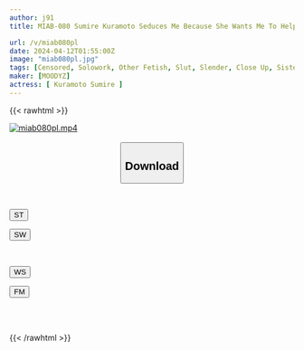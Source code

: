 ```yaml
---
author: j91
title: MIAB-080 Sumire Kuramoto Seduces Me Because She Wants Me To Help Her Masturbate Her Nipples. She's A Chick-crazy Girl Who's Turned Into A NEET After We Broke Up Living Together.

url: /v/miab080pl
date: 2024-04-12T01:55:00Z
image: "miab080pl.jpg"
tags: [Censored, Solowork, Other Fetish, Slut, Slender, Close Up, Sister	]
maker: [MOODYZ]
actress: [ Kuramoto Sumire ]
---
```



{{< rawhtml >}}

<div class="video" data-videoid="yjQM3wA48OSe4g">
    <a href="javascript:;">
        <img src="/v/miab080pl/miab080pl.jpg" width="WIDTH" height="HEIGHT" alt="miab080pl.mp4" loading="lazy">
    </a>
</div>

<script type="text/javascript" src="https://j91.asia/asset/on-demand-st.js"></script>

<br>
  <link rel="stylesheet" href="https://j91.asia/asset/bs5.css">
  
  <center>
  <button class="btn btn-primary" type="button" data-bs-toggle="collapse" data-bs-target=".multi-collapse" aria-expanded="false" aria-controls="multiCollapseExample1 multiCollapseExample2"><h2>Download</h2></button></center>
</p>
<div class="row">
  <div class="col">
    <div class="collapse multi-collapse" id="multiCollapseExample1">
      <div class="card card-body">
	      	      <br>
<div class="buttons">  
<p><a href="https://streamtape.to/v/yjQM3wA48OSe4g" target="_blank"><button class="btn-hover color-3"><i class="fa fa-download"></i> ST</button></a></p>
<p><a href="https://asnwish.com/e480jtj6w62x" target="_blank"><button class="btn-hover color-2"><i class="fa fa-download"></i> SW</button></a></p></div>
    </div>
  </div>
</div>
  <div class="col">
    <div class="collapse multi-collapse" id="multiCollapseExample2">
      <div class="card card-body">
	      <br>
<div class="buttons">
<p><a href="https://wolfstream.tv/q8ijv7uz5in0"><button class="btn-hover color-9"><i class="fa fa-download"></i> WS</button></a></p>
<p><a href="https://filemoon.sx/d/7gbl02tfrxhg"><button class="btn-hover color-8"><i class="fa fa-download"></i> FM</button></a></p></div>
<br><br>
      </div>
    </div>
  </div>
</div>

{{< /rawhtml >}}